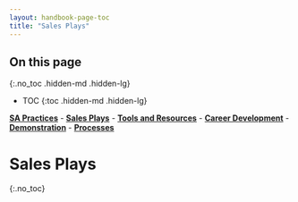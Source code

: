 ```yaml
---
layout: handbook-page-toc
title: "Sales Plays"
---
```


## On this page
{:.no_toc .hidden-md .hidden-lg}

- TOC
{:toc .hidden-md .hidden-lg}

[**SA Practices**](../sa-practices) - [**Sales Plays**](../sales-plays) - [**Tools and Resources**](../tools-and-resources) - [**Career Development**](../career-development) - [**Demonstration**](../demonstrations) - [**Processes**](../processes)

# Sales Plays
{:.no_toc}
